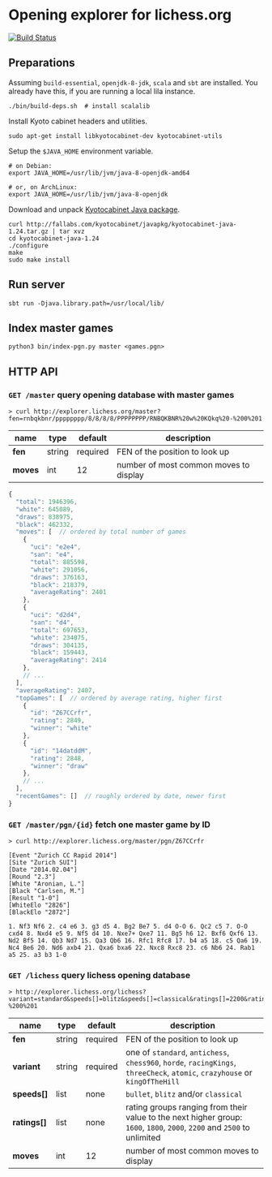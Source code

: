 Opening explorer for lichess.org
================================

[![Build Status](https://travis-ci.org/niklasf/lila-openingexplorer.svg?branch=master)](https://travis-ci.org/niklasf/lila-openingexplorer)

Preparations
------------

Assuming `build-essential`, `openjdk-8-jdk`, `scala` and `sbt` are installed.
You already have this, if you are running a local lila instance.

    ./bin/build-deps.sh  # install scalalib

Install Kyoto cabinet headers and utilities.

    sudo apt-get install libkyotocabinet-dev kyotocabinet-utils

Setup the `$JAVA_HOME` environment variable.

    # on Debian:
    export JAVA_HOME=/usr/lib/jvm/java-8-openjdk-amd64

    # or, on ArchLinux:
    export JAVA_HOME=/usr/lib/jvm/java-8-openjdk

Download and unpack [Kyotocabinet Java package](http://fallabs.com/kyotocabinet/javapkg/).

    curl http://fallabs.com/kyotocabinet/javapkg/kyotocabinet-java-1.24.tar.gz | tar xvz
    cd kyotocabinet-java-1.24
    ./configure
    make
    sudo make install

Run server
----------

    sbt run -Djava.library.path=/usr/local/lib/

Index master games
------------------

    python3 bin/index-pgn.py master <games.pgn>

HTTP API
--------

### `GET /master` query opening database with master games

```
> curl http://explorer.lichess.org/master?fen=rnbqkbnr/pppppppp/8/8/8/8/PPPPPPPP/RNBQKBNR%20w%20KQkq%20-%200%201
```

name | type | default | description
--- | --- | --- | ---
**fen** | string | required | FEN of the position to look up
**moves** | int | 12 | number of most common moves to display

```javascript
{
  "total": 1946396,
  "white": 645089,
  "draws": 838975,
  "black": 462332,
  "moves": [  // ordered by total number of games
    {
      "uci": "e2e4",
      "san": "e4",
      "total": 885598,
      "white": 291056,
      "draws": 376163,
      "black": 218379,
      "averageRating": 2401
    },
    {
      "uci": "d2d4",
      "san": "d4",
      "total": 697653,
      "white": 234075,
      "draws": 304135,
      "black": 159443,
      "averageRating": 2414
    },
    // ...
  ],
  "averageRating": 2407,
  "topGames": [  // ordered by average rating, higher first
    {
      "id": "Z67CCrfr",
      "rating": 2849,
      "winner": "white"
    },
    {
      "id": "14datddM",
      "rating": 2848,
      "winner": "draw"
    },
    // ...
  ],
  "recentGames": []  // roughly ordered by date, newer first
}
```

### `GET /master/pgn/{id}` fetch one master game by ID

```
> curl http://explorer.lichess.org/master/pgn/Z67CCrfr
```

```
[Event "Zurich CC Rapid 2014"]
[Site "Zurich SUI"]
[Date "2014.02.04"]
[Round "2.3"]
[White "Aronian, L."]
[Black "Carlsen, M."]
[Result "1-0"]
[WhiteElo "2826"]
[BlackElo "2872"]

1. Nf3 Nf6 2. c4 e6 3. g3 d5 4. Bg2 Be7 5. d4 O-O 6. Qc2 c5 7. O-O cxd4 8. Nxd4 e5 9. Nf5 d4 10. Nxe7+ Qxe7 11. Bg5 h6 12. Bxf6 Qxf6 13. Nd2 Bf5 14. Qb3 Nd7 15. Qa3 Qb6 16. Rfc1 Rfc8 17. b4 a5 18. c5 Qa6 19. Nc4 Be6 20. Nd6 axb4 21. Qxa6 bxa6 22. Nxc8 Rxc8 23. c6 Nb6 24. Rab1 a5 25. a3 b3 1-0
```

### `GET /lichess` query lichess opening database

```
> http://explorer.lichess.org/lichess?variant=standard&speeds[]=blitz&speeds[]=classical&ratings[]=2200&ratings[]=2500&fen=rnbqkbnr/pppppppp/8/8/8/8/PPPPPPPP/RNBQKBNR%20w%20KQkq%20-%200%201
```

name | type | default | description
--- | --- | --- | ---
**fen** | string | required | FEN of the position to look up
**variant** | string | required | one of `standard`, `antichess`, `chess960`, `horde`, `racingKings`, `threeCheck`, `atomic`, `crazyhouse` or `kingOfTheHill`
**speeds[]** | list | none | `bullet`, `blitz` and/or `classical`
**ratings[]** | list | none | rating groups ranging from their value to the next higher group: `1600`, `1800`, `2000`, `2200` and `2500` to unlimited
**moves** | int | 12 | number of most common moves to display
